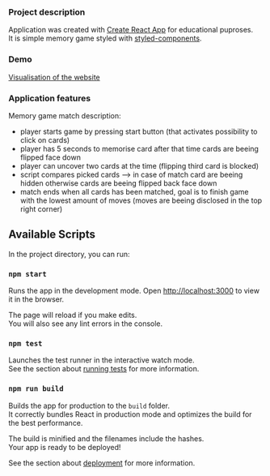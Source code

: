 ### Project description

Application was created with [Create React App](https://github.com/facebook/create-react-app) for educational puproses.
<br />
It is simple memory game styled with [styled-components](https://styled-components.com/).
<br />

### Demo

[Visualisation of the website](https://focused-tesla-4d3819.netlify.app/)

### Application features

Memory game match description:

- player starts game by pressing start button (that activates possibility to click on cards)
- player has 5 seconds to memorise card after that time cards are beeing flipped face down
- player can uncover two cards at the time (flipping third card is blocked)
- script compares picked cards --> in case of match card are beeing hidden otherwise cards are beeing flipped back face down
- match ends when all cards has been matched, goal is to finish game with the lowest amount of moves (moves are beeing disclosed in the top right corner)

## Available Scripts

In the project directory, you can run:

### `npm start`

Runs the app in the development mode.
Open [http://localhost:3000](http://localhost:3000) to view it in the browser.

The page will reload if you make edits.\
You will also see any lint errors in the console.

### `npm test`

Launches the test runner in the interactive watch mode.\
See the section about [running tests](https://facebook.github.io/create-react-app/docs/running-tests) for more information.

### `npm run build`

Builds the app for production to the `build` folder.\
It correctly bundles React in production mode and optimizes the build for the best performance.

The build is minified and the filenames include the hashes.\
Your app is ready to be deployed!

See the section about [deployment](https://facebook.github.io/create-react-app/docs/deployment) for more information.

